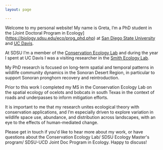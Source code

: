 ```yaml
---
layout: page

---
```


Welcome to my personal website! My name is Greta, I’m a PhD student in the [Joint Doctoral Program in Ecology] (https://biology.sdsu.edu/eco/prog_phd.php) at [San Diego State University](https://biology.sdsu.edu/) and [UC Davis](https://ecology.ucdavis.edu/).

At SDSU I’m a member of the [Conservation Ecology Lab](conservationecologylab.com) and during the year I spent at UC Davis I was a visiting researcher in the [Smith Ecology Lab](https://smithlab.faculty.ucdavis.edu/). 

My PhD research is focused on long-term spatial and temporal patterns in wildlife community dynamics in the Sonoran Desert Region, in particular to support Sonoran pronghorn recovery and reintroduction. 

Prior to this work I completed my MS in the Conservation Ecology Lab on the spatial ecology of ocelots and bobcats in south Texas in the context of roads and underpasses to inform mitigation efforts.

It is important to me that my research unites ecological theory with conservation applications, and I’m especially driven to explore variation in wildlife space use, abundance, and distribution across landscapes, with an eye to the effects of human-mediated change.

Please get in touch if you'd like to hear more about my work, or have questions about the Conservation Ecology Lab/ SDSU Ecology Master's program/ SDSU-UCD Joint Doc Program in Ecology. Happy to discuss!
